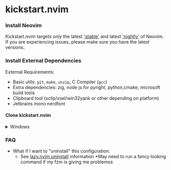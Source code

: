 # kickstart.nvim

### Install Neovim

Kickstart.nvim targets *only* the latest
['stable'](https://github.com/neovim/neovim/releases/tag/stable) and latest
['nightly'](https://github.com/neovim/neovim/releases/tag/nightly) of Neovim.
If you are experiencing issues, please make sure you have the latest versions.

### Install External Dependencies

External Requirements:
- Basic utils: `git`, `make`, `unzip`, C Compiler (`gcc`)
- Extra dependencies: zig, node js for pyright, python,cmake, microsoft build tools
- Clipboard tool (xclip/xsel/win32yank or other depending on platform)
- Jetbrains mono nerdfont

#### Clone kickstart.nvim

<details><summary> Windows </summary>

If you're using `cmd.exe`:

```
git clone https://github.com/jvpanda/kickstart.nvim.git "%localappdata%\nvim"
```

If you're using `powershell.exe`

```
git clone https://github.com/jvpanda/kickstart.nvim.git "${env:LOCALAPPDATA}\nvim"
```

</details>

### FAQ

* What if I want to "uninstall" this configuration:
  * See [lazy.nvim uninstall](https://github.com/folke/lazy.nvim#-uninstalling) information
	*May need to run a fancy looking command if my fzm is giving me problemos

